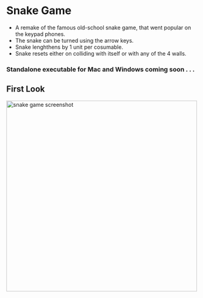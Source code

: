 # Snake Game
* A remake of the famous old-school snake game, that went popular on the keypad phones.
* The snake can be turned using the arrow keys.
* Snake lenghthens by 1 unit per cosumable.
* Snake resets either on colliding with itself or with any of the 4 walls.

### Standalone executable for Mac and Windows coming soon . . .

## First Look
<img src="https://i.imgur.com/SYqLmZ3.png" width = 500 alt="snake game screenshot">
